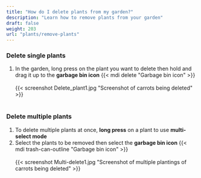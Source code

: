 ```yaml
---
title: "How do I delete plants from my garden?"
description: "Learn how to remove plants from your garden"
draft: false
weight: 203
url: "plants/remove-plants"
---
```


### Delete single plants

1. In the garden, long press on the plant you want to delete then hold and drag it up to the **garbage bin icon** {{< mdi delete "Garbage bin icon" >}}<br /><br />
{{< screenshot Delete_plant1.jpg "Screenshot of carrots being deleted" >}}<br /><br />

### Delete multiple plants

1. To delete multiple plants at once, **long press** on a plant to use **multi-select mode**
2. Select the plants to be removed then select the **garbage bin icon** {{< mdi trash-can-outline "Garbage bin icon" >}}<br /><br />
{{< screenshot Multi-delete1.jpg "Screenshot of multiple plantings of carrots being deleted" >}}
